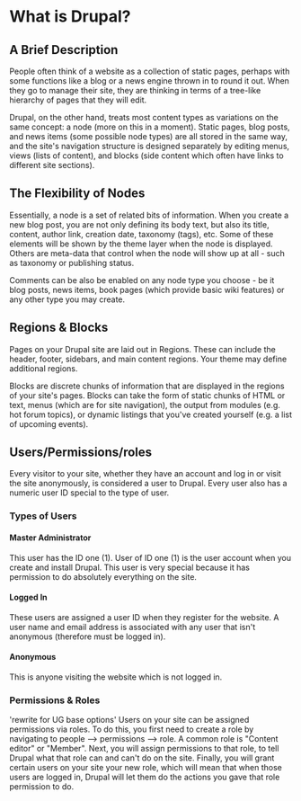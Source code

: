 # What is Drupal?

## A Brief Description
People often think of a website as a collection of static pages, perhaps with some functions like a blog or a news engine thrown in to round it out. When they go to manage their site, they are thinking in terms of a tree-like hierarchy of pages that they will edit.

Drupal, on the other hand, treats most content types as variations on the same concept: a node (more on this in a moment). Static pages, blog posts, and news items (some possible node types) are all stored in the same way, and the site's navigation structure is designed separately by editing menus, views (lists of content), and blocks (side content which often have links to different site sections).

## The Flexibility of Nodes
 Essentially, a node is a set of related bits of information. When you create a new blog post, you are not only defining its body text, but also its title, content, author link, creation date, taxonomy (tags), etc. Some of these elements will be shown by the theme layer when the node is displayed. Others are meta-data that control when the node will show up at all - such as taxonomy or publishing status.

Comments can be also be enabled on any node type you choose - be it blog posts, news items, book pages (which provide basic wiki features) or any other type you may create.

## Regions & Blocks

Pages on your Drupal site are laid out in Regions. These can include the header, footer, sidebars, and main content regions. Your theme may define additional regions.

Blocks are discrete chunks of information that are displayed in the regions of your site's pages. Blocks can take the form of static chunks of HTML or text, menus (which are for site navigation), the output from modules (e.g. hot forum topics), or dynamic listings that you've created yourself (e.g. a list of upcoming events).

## Users/Permissions/roles
Every visitor to your site, whether they have an account and log in or visit the site anonymously, is considered a user to Drupal. Every user also has a numeric user ID special to the type of user.

### Types of Users
#### Master Administrator
This user has the ID one (1). User of ID one (1) is the user account when you create and install Drupal. This user is very special because it has permission to do absolutely everything on the site.

#### Logged In
These users are assigned a user ID when they register for the website. A user name and email address is associated with any user that isn't anonymous (therefore must be logged in).

#### Anonymous
This is anyone visiting the website which is not logged in.

### Permissions & Roles
'rewrite for UG base options'
Users on your site can be assigned permissions via roles. To do this, you first need to create a role by navigating to people --> permissions --> role. A common role is "Content editor" or "Member". Next, you will assign permissions to that role, to tell Drupal what that role can and can't do on the site. Finally, you will grant certain users on your site your new role, which will mean that when those users are logged in, Drupal will let them do the actions you gave that role permission to do.
